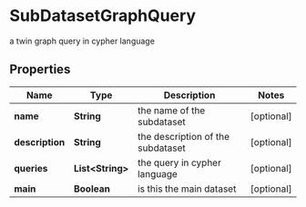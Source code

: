

# SubDatasetGraphQuery

a twin graph query in cypher language

## Properties

Name | Type | Description | Notes
------------ | ------------- | ------------- | -------------
**name** | **String** | the name of the subdataset |  [optional]
**description** | **String** | the description of the subdataset |  [optional]
**queries** | **List&lt;String&gt;** | the query in cypher language |  [optional]
**main** | **Boolean** | is this the main dataset |  [optional]



